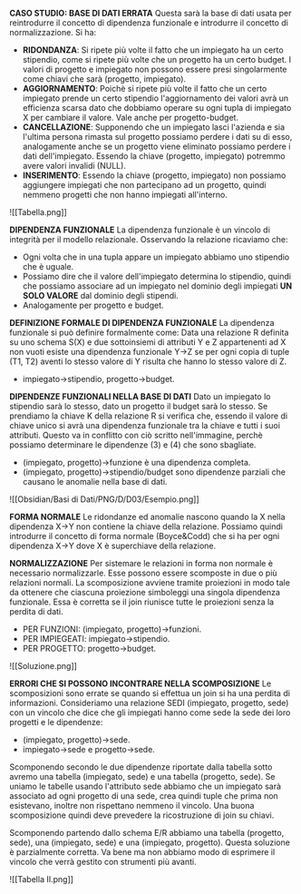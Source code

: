 **CASO STUDIO: BASE DI DATI ERRATA**
Questa sarà la base di dati usata per reintrodurre il concetto di dipendenza funzionale e introdurre il concetto di normalizzazione. Si ha:
- **RIDONDANZA**: Si ripete più volte il fatto che un impiegato ha un certo stipendio, come si ripete più volte che un progetto ha un certo budget. I valori di progetto e impiegato non possono essere presi singolarmente come chiavi che sarà (progetto, impiegato).
- **AGGIORNAMENTO**: Poichè si ripete più volte il fatto che un certo impiegato prende un certo stipendio l'aggiornamento dei valori avrà un efficienza scarsa dato che dobbiamo operare su ogni tupla di impiegato X per cambiare il valore. Vale anche per progetto-budget.
- **CANCELLAZIONE**: Supponendo che un impiegato lasci l'azienda e sia l'ultima persona rimasta sul progetto possiamo perdere i dati su di esso, analogamente anche se un progetto viene eliminato possiamo perdere i dati dell'impiegato. Essendo la chiave (progetto, impiegato) potremmo avere valori invalidi (NULL).
- **INSERIMENTO**: Essendo la chiave (progetto, impiegato) non possiamo aggiungere impiegati che non partecipano ad un progetto, quindi nemmeno progetti che non hanno impiegati all'interno.

![[Tabella.png]]

**DIPENDENZA FUNZIONALE**
La dipendenza funzionale è un vincolo di integrità per il modello relazionale. Osservando la relazione ricaviamo che:
- Ogni volta che in una tupla appare un impiegato abbiamo uno stipendio che è uguale.
- Possiamo dire che il valore dell'impiegato determina lo stipendio, quindi che possiamo associare ad un impiegato nel dominio degli impiegati **UN SOLO VALORE** dal dominio degli stipendi.
- Analogamente per progetto e budget.

**DEFINIZIONE FORMALE DI DIPENDENZA FUNZIONALE**
La dipendenza funzionale si può definire formalmente come:
Data una relazione R definita su uno schema S(X) e due sottoinsiemi di attributi Y e Z appartenenti ad X non vuoti esiste una dipendenza funzionale Y->Z se per ogni copia di tuple (T1, T2) aventi lo stesso valore di Y risulta che hanno lo stesso valore di Z.
- impiegato->stipendio, progetto->budget.

**DIPENDENZE FUNZIONALI NELLA BASE DI DATI**
Dato un impiegato lo stipendio sarà lo stesso, dato un progetto il budget sarà lo stesso. Se prendiamo la chiave K della relazione R si verifica che, essendo il valore di chiave unico si avrà una dipendenza funzionale tra la chiave e tutti i suoi attributi. Questo va in conflitto con ciò scritto nell'immagine, perchè possiamo determinare le dipendenze (3) e (4) che sono sbagliate.
- (impiegato, progetto)->funzione è una dipendenza completa.
- (impiegato, progetto)->stipendio/budget sono dipendenze parziali che causano le anomalie nella base di dati.

![[Obsidian/Basi di Dati/PNG/D/D03/Esempio.png]]

**FORMA NORMALE**
Le ridondanze ed anomalie nascono quando la X nella dipendenza X->Y non contiene la chiave della relazione. Possiamo quindi introdurre il concetto di forma normale (Boyce&Codd) che si ha per ogni dipendenza X->Y dove X è superchiave della relazione.

**NORMALIZZAZIONE**
Per sistemare le relazioni in forma non normale è necessario normalizzarle. Esse possono essere scomposte in due o più relazioni normali. La scomposizione avviene tramite proiezioni in modo tale da ottenere che ciascuna proiezione simboleggi una singola dipendenza funzionale. Essa è corretta se il join riunisce tutte le proiezioni senza la perdita di dati.
- PER FUNZIONI: (impiegato, progetto)->funzioni.
- PER IMPIEGEATI: impiegato->stipendio.
- PER PROGETTO: progetto->budget.

![[Soluzione.png]]

**ERRORI CHE SI POSSONO INCONTRARE NELLA SCOMPOSIZIONE**
Le scomposizioni sono errate se quando si effettua un join si ha una perdita di informazioni.
Consideriamo una relazione SEDI (impiegato, progetto, sede) con un vincolo che dice che gli impiegati hanno come sede la sede dei loro progetti e le dipendenze:
- (impiegato, progetto)->sede.
- impiegato->sede e progetto->sede.

Scomponendo secondo le due dipendenze riportate dalla tabella sotto avremo una tabella (impiegato, sede) e una tabella (progetto, sede). Se uniamo le tabelle usando l'attributo sede abbiamo che un impiegato sarà associato ad ogni progetto di una sede, crea quindi tuple che
prima non esistevano, inoltre non rispettano nemmeno il vincolo. Una buona scomposizione quindi deve prevedere la ricostruzione di join su chiavi.

Scomponendo partendo dallo schema E/R abbiamo una tabella (progetto, sede), una (impiegato, sede) e una (impiegato, progetto). Questa soluzione è parzialmente corretta. Va bene ma non abbiamo modo di esprimere il vincolo che verrà gestito con strumenti più avanti.

![[Tabella II.png]]
